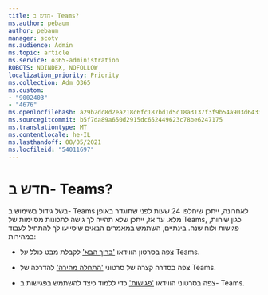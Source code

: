 ```yaml
---
title: חדש ב- Teams?
ms.author: pebaum
author: pebaum
manager: scotv
ms.audience: Admin
ms.topic: article
ms.service: o365-administration
ROBOTS: NOINDEX, NOFOLLOW
localization_priority: Priority
ms.collection: Adm_O365
ms.custom:
- "9002403"
- "4676"
ms.openlocfilehash: a29b2dc8d2ea218c6fc187bd1d5c18a3137f3f9b54a903d6433063c233f1996c
ms.sourcegitcommit: b5f7da89a650d2915dc652449623c78be6247175
ms.translationtype: MT
ms.contentlocale: he-IL
ms.lasthandoff: 08/05/2021
ms.locfileid: "54011697"
---
```

# <a name="new-to-teams"></a>חדש ב- Teams?

בשל גידול בשימוש ב- Teams לאחרונה, ייתכן שיחלפו 24 שעות לפני שתוגדר באופן מלא. עד אז, ייתכן שלא תהייה לך גישה לתכונות מסוימות של Teams, כגון שיחות, פגישות ולוח שנה. בינתיים, השתמש במאמרים הבאים שיסייעו לך להתחיל לעבוד במהירות: 

- צפה בסרטון הווידאו ['ברוך הבא'](https://support.office.com/article/welcome-to-microsoft-teams-b98d533f-118e-4bae-bf44-3df2470c2b12) לקבלת מבט כולל על Teams.

- צפה בסדרה קצרה של סרטוני ['התחלה מהירה'](https://support.office.com/article/video-what-is-microsoft-teams-422bf3aa-9ae8-46f1-83a2-e65720e1a34d) להדרכה של Teams.

- צפה בסרטוני הווידאו ['פגישות'](https://support.office.com/article/join-a-teams-meeting-078e9868-f1aa-4414-8bb9-ee88e9236ee4) כדי ללמוד כיצד להשתמש בפגישות ב- Teams.
